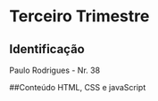 # Terceiro Trimestre

## Identificação 
Paulo Rodrigues  - Nr. 38

##Conteúdo
HTML, CSS e javaScript
